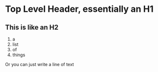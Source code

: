 # Top Level Header, essentially an H1

## This is like an H2

1. a
1. list
1. of
1. things

Or you can just write a line of text
